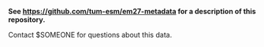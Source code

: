 **See https://github.com/tum-esm/em27-metadata for a description of this repository.**

Contact $SOMEONE for questions about this data.

